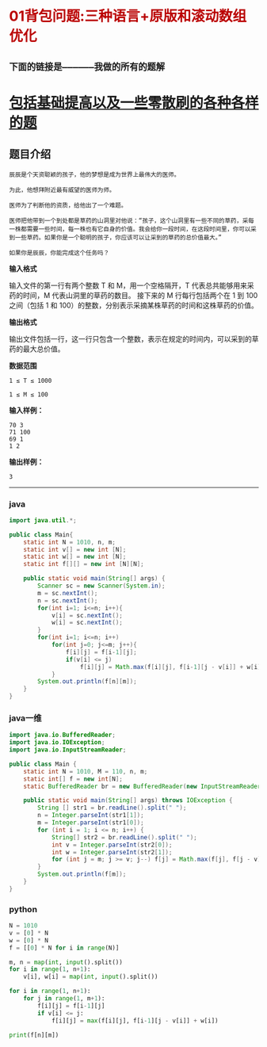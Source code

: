 # <font color="bb000">01背包问题:三种语言+原版和滚动数组优化</font>
## **`下面的链接是——————我做的所有的题解`**

# [包括基础提高以及一些零散刷的各种各样的题](https://www.acwing.com/blog/content/33005/) 

## 题目介绍
```
辰辰是个天资聪颖的孩子，他的梦想是成为世界上最伟大的医师。

为此，他想拜附近最有威望的医师为师。

医师为了判断他的资质，给他出了一个难题。

医师把他带到一个到处都是草药的山洞里对他说：“孩子，这个山洞里有一些不同的草药，采每一株都需要一些时间，每一株也有它自身的价值。我会给你一段时间，在这段时间里，你可以采到一些草药。如果你是一个聪明的孩子，你应该可以让采到的草药的总价值最大。”

如果你是辰辰，你能完成这个任务吗？
```

**输入格式**

输入文件的第一行有两个整数 T 和 M，用一个空格隔开，T 代表总共能够用来采药的时间，M 代表山洞里的草药的数目。
接下来的 M 行每行包括两个在 1 到 100 之间（包括 1 和 100）的整数，分别表示采摘某株草药的时间和这株草药的价值。

**输出格式**

输出文件包括一行，这一行只包含一个整数，表示在规定的时间内，可以采到的草药的最大总价值。

**数据范围**
```
1 ≤ T ≤ 1000

1 ≤ M ≤ 100
```

**输入样例：**
```
70 3
71 100
69 1
1 2
```
**输出样例：**
```
3
```
----------
### java
```java
import java.util.*;

public class Main{
    static int N = 1010, n, m;
    static int v[] = new int [N];
    static int w[] = new int [N];
    static int f[][] = new int [N][N];

    public static void main(String[] args) {
        Scanner sc = new Scanner(System.in);
        m = sc.nextInt();
        n = sc.nextInt();
        for(int i=1; i<=n; i++){
            v[i] = sc.nextInt();
            w[i] = sc.nextInt();
        }
        for(int i=1; i<=n; i++)
            for(int j=0; j<=m; j++){
                f[i][j] = f[i-1][j];
                if(v[i] <= j)
                    f[i][j] = Math.max(f[i][j], f[i-1][j - v[i]] + w[i]);
            }
        System.out.println(f[n][m]);
    }
}
```
### java一维
```java
import java.io.BufferedReader;
import java.io.IOException;
import java.io.InputStreamReader;

public class Main {
    static int N = 1010, M = 110, n, m;
    static int[] f = new int[N];
    static BufferedReader br = new BufferedReader(new InputStreamReader(System.in));

    public static void main(String[] args) throws IOException {
        String [] str1 = br.readLine().split(" ");
        n = Integer.parseInt(str1[1]);
        m = Integer.parseInt(str1[0]);
        for (int i = 1; i <= n; i++) {
            String[] str2 = br.readLine().split(" ");
            int v = Integer.parseInt(str2[0]);
            int w = Integer.parseInt(str2[1]);
            for (int j = m; j >= v; j--) f[j] = Math.max(f[j], f[j - v] + w);
        }
        System.out.println(f[m]);
    }
}

```
### python

```python
N = 1010
v = [0] * N
w = [0] * N
f = [[0] * N for i in range(N)]

m, n = map(int, input().split())
for i in range(1, n+1):
    v[i], w[i] = map(int, input().split())

for i in range(1, n+1):
    for j in range(1, m+1):
        f[i][j] = f[i-1][j]
        if v[i] <= j:
            f[i][j] = max(f[i][j], f[i-1][j - v[i]] + w[i])

print(f[n][m])

```